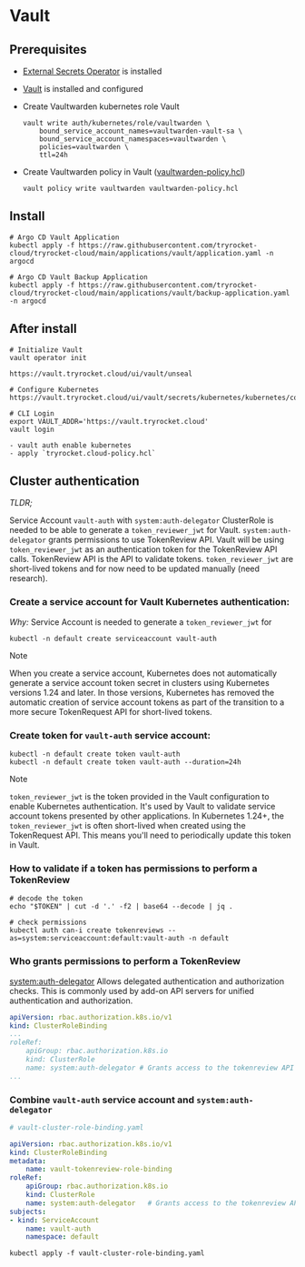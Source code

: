 # Vault

## Prerequisites

- [External Secrets Operator](https://external-secrets.io/latest/) is installed

- [Vault](https://www.vaultproject.io/) is installed and configured

- Create Vaultwarden kubernetes role Vault

      vault write auth/kubernetes/role/vaultwarden \
          bound_service_account_names=vaultwarden-vault-sa \
          bound_service_account_namespaces=vaultwarden \
          policies=vaultwarden \
          ttl=24h

- Create Vaultwarden policy in Vault ([vaultwarden-policy.hcl](/applications/vaultwarden/overlays/production/vaultwarden-policy.hcl))
    
      vault policy write vaultwarden vaultwarden-policy.hcl

## Install
    
    # Argo CD Vault Application
    kubectl apply -f https://raw.githubusercontent.com/tryrocket-cloud/tryrocket-cloud/main/applications/vault/application.yaml -n argocd

    # Argo CD Vault Backup Application
    kubectl apply -f https://raw.githubusercontent.com/tryrocket-cloud/tryrocket-cloud/main/applications/vault/backup-application.yaml -n argocd

## After install

    # Initialize Vault
    vault operator init

    https://vault.tryrocket.cloud/ui/vault/unseal

    # Configure Kubernetes 
    https://vault.tryrocket.cloud/ui/vault/secrets/kubernetes/kubernetes/configuration

    # CLI Login
    export VAULT_ADDR='https://vault.tryrocket.cloud'
    vault login

    - vault auth enable kubernetes
    - apply `tryrocket.cloud-policy.hcl`


## Cluster authentication

*TLDR;*

Service Account `vault-auth` with `system:auth-delegator` ClusterRole is needed to be able to generate a `token_reviewer_jwt` for Vault. `system:auth-delegator` grants permissions to use TokenReview API. Vault will be using `token_reviewer_jwt` as an authentication token for the TokenReview API calls. TokenReview API is the API to validate tokens. `token_reviewer_jwt` are short-lived tokens and for now need to be updated manually (need research).

### Create a service account for Vault Kubernetes authentication:

*Why:* Service Account is needed to generate a `token_reviewer_jwt` for 

    kubectl -n default create serviceaccount vault-auth

> [!NOTE]  
>
> When you create a service account, Kubernetes does not automatically generate a service account token secret in clusters using Kubernetes versions 1.24 and later. In those versions, Kubernetes has removed the automatic creation of service account tokens as part of the transition to a more secure TokenRequest API for short-lived tokens.

### Create token for `vault-auth` service account:

    kubectl -n default create token vault-auth
    kubectl -n default create token vault-auth --duration=24h

> [!NOTE]  
>
> `token_reviewer_jwt` is the token provided in the Vault configuration to enable Kubernetes authentication. It's used by Vault to validate service account tokens presented by other applications. In Kubernetes 1.24+, the `token_reviewer_jwt` is often short-lived when created using the TokenRequest API. This means you'll need to periodically update this token in Vault.

### How to validate if a token has permissions to perform a TokenReview

    # decode the token
    echo "$TOKEN" | cut -d '.' -f2 | base64 --decode | jq .

    # check permissions
    kubectl auth can-i create tokenreviews --as=system:serviceaccount:default:vault-auth -n default
    
### Who grants permissions to perform a TokenReview

[system:auth-delegator](https://kubernetes.io/docs/reference/access-authn-authz/rbac/) Allows delegated authentication and authorization checks. This is commonly used by add-on API servers for unified authentication and authorization.

```yaml
apiVersion: rbac.authorization.k8s.io/v1
kind: ClusterRoleBinding
...
roleRef:
    apiGroup: rbac.authorization.k8s.io
    kind: ClusterRole
    name: system:auth-delegator # Grants access to the tokenreview API
...
```

### Combine `vault-auth` service account and `system:auth-delegator`

```yaml
# vault-cluster-role-binding.yaml

apiVersion: rbac.authorization.k8s.io/v1
kind: ClusterRoleBinding
metadata:
    name: vault-tokenreview-role-binding
roleRef:
    apiGroup: rbac.authorization.k8s.io
    kind: ClusterRole
    name: system:auth-delegator   # Grants access to the tokenreview API
subjects:
- kind: ServiceAccount
    name: vault-auth
    namespace: default
```

    kubectl apply -f vault-cluster-role-binding.yaml

